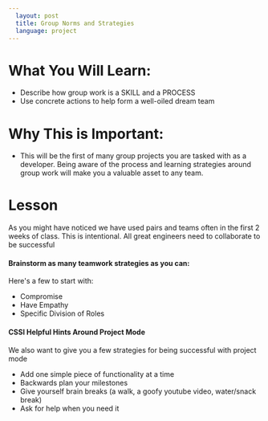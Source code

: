 ```yaml
---
  layout: post
  title: Group Norms and Strategies
  language: project
---
```


# What You Will Learn:
* Describe how  group work is a SKILL and a PROCESS
* Use concrete actions to help form a well-oiled dream team

# Why This is Important:
* This will be the first of many group projects you are tasked with as a developer. Being aware of the process and learning strategies around group work will make you a valuable asset to any team.

# Lesson
As you might have noticed we have used pairs and teams often in the first 2 weeks of class. This is intentional. All great engineers need to collaborate to be successful

#### Brainstorm as many teamwork strategies as you can:
Here's a few to start with:
* Compromise
* Have Empathy
* Specific Division of Roles

#### CSSI Helpful Hints Around Project Mode
We also want to give you a few strategies for being successful with project mode
* Add one simple piece of functionality at a time
* Backwards plan your milestones
* Give yourself brain breaks (a walk, a goofy youtube video, water/snack break)
* Ask for help when you need it
